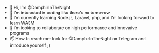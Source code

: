 - 👋 Hi, I’m @DamphirInTheNight
- 👀 I’m interested in coding like there's no tomorrow
- 🌱 I’m currently learning Node.js, Laravel, php, and I'm looking forward to learn WASM
- 💞️ I’m looking to collaborate on high performance and innovative programs
- 📫 How to reach me: look for @DamphirInTheNight on Telegram and introduce yourself ;)


<!---
DamphirInTheNight/DamphirInTheNight is a ✨ special ✨ repository because its `README.md` (this file) appears on your GitHub profile.
You can click the Preview link to take a look at your changes.
--->
